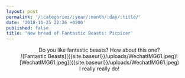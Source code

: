 ```yaml
---
layout: post
permalink: '/:categories/:year/:month/:day/:title/'
date: '2018-11-25 22:26 +0200'
published: false
title: 'New bread of Fantastic Beasts: Picpicer'
---
```

<center> Do you like fantastic beasts? How about this one? </center>

<center> ![Fantastic Beasts]({{site.baseurl}}/uploads/WechatIMG61.jpeg)![WechatIMG61.jpeg]({{site.baseurl}}/uploads/WechatIMG61.jpeg) </center>

<center> I really really do! </center>